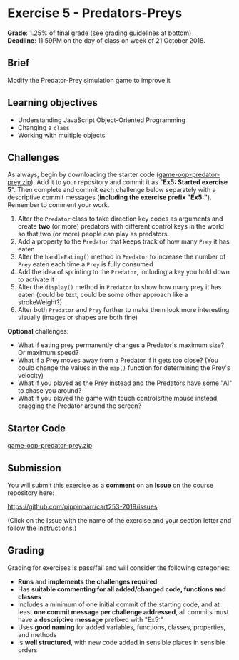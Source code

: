 # Exercise 5 - Predators-Preys

__Grade__: 1.25% of final grade (see grading guidelines at bottom)  
__Deadline__: 11:59PM on the day of class on week of 21 October 2018.

## Brief

Modify the Predator-Prey simulation game to improve it

## Learning objectives

- Understanding JavaScript Object-Oriented Programming
- Changing a `class`
- Working with multiple objects

## Challenges

As always, begin by downloading the starter code ([game-oop-predator-prey.zip](../games/game-oop-predator-prey.zip)). Add it to your repository and commit it as "__Ex5: Started exercise 5__". Then complete and commit each challenge below separately with a descriptive commit messages (__including the exercise prefix "Ex5:"__). Remember to comment your work.

1. Alter the `Predator` class to take direction key codes as arguments and create __two__ (or more) predators with different control keys in the world so that two (or more) people can play as predators
1. Add a property to the `Predator` that keeps track of how many `Prey` it has eaten
1. Alter the `handleEating()` method in `Predator` to increase the number of `Prey` eaten each time a `Prey` is fully consumed
1. Add the idea of sprinting to the `Predator`, including a key you hold down to activate it
1. Alter the `display()` method in `Predator` to show how many prey it has eaten (could be text, could be some other approach like a strokeWeight?)
1. Alter both `Predator` and `Prey` further to make them look more interesting visually (images or shapes are both fine)

__Optional__ challenges:
- What if eating prey permanently changes a Predator's maximum size? Or maximum speed?
- What if a Prey moves away from a Predator if it gets too close? (You could change the values in the `map()` function for determining the Prey's velocity)
- What if you played as the Prey instead and the Predators have some "AI" to chase you around?
- What if you played the game with touch controls/the mouse instead, dragging the Predator around the screen?


## Starter Code

[game-oop-predator-prey.zip](../games/game-oop-predator-prey.zip)

## Submission

You will submit this exercise as a __comment__ on an __Issue__ on the course repository here:

https://github.com/pippinbarr/cart253-2019/issues

(Click on the Issue with the name of the exercise and your section letter and follow the instructions.)


## Grading

Grading for exercises is pass/fail and will consider the following categories:

- __Runs__ and __implements the challenges required__
- Has __suitable commenting for all added/changed code, functions and classes__
- Includes a minimum of one initial commit of the starting code, and at least __one commit message per challenge addressed__, all commits must have a __descriptive message__ prefixed with "Ex5:"
- Uses __good naming__ for added variables, functions, classes, properties, and methods
- Is __well structured__, with new code added in sensible places in sensible orders
